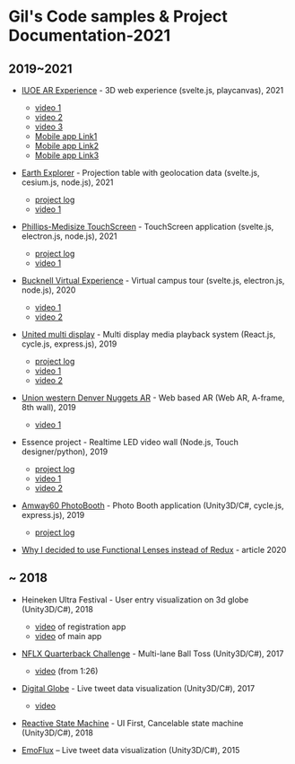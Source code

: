 # Gil's Code samples & Project Documentation-2021
## 2019~2021
* [IUOE AR Experience](IUOE/) - 3D web experience (svelte.js, playcanvas), 2021
  * [video 1](https://drive.google.com/file/d/1q2v6xP0MoipULU2liLCZebwc0g-clv8e/view?usp=sharing)
  * [video 2](https://drive.google.com/file/d/1oqKgFqOMLCpFIrnEtOwSzMQHCN43ZK92/view?usp=sharing)
  * [video 3](https://drive.google.com/file/d/15fE_dxQHR85s7y7v_WsEWkanF9FiMXva/view?usp=sharing)
  * [Mobile app Link1](https://21.itec-ar.com/)
  * [Mobile app Link2](https://22.itec-ar.com/)
  * [Mobile app Link3](https://24.itec-ar.com/)


* [Earth Explorer](earth-explorer/) - Projection table with geolocation data (svelte.js, cesium.js, node.js), 2021
  * [project log](https://docs.google.com/document/d/1uLo3zXOgjHIZ-dSpyTeObnPABru5J2pWjlI1Rl4EZ48/edit?usp=sharing)
  * [video 1](https://drive.google.com/file/d/1EhHYihvC4hPGFzWnv5ML3AtN10DpcKAP/view?usp=sharing)


* [Phillips-Medisize TouchScreen](Phillips/) - TouchScreen application (svelte.js, electron.js, node.js), 2021
  * [project log](https://docs.google.com/document/d/1Lgdqslsi-6TY62mJSzBSiV8kpAVkiN58d_vsuMNnff4/edit?usp=sharing)
  * [video 1](https://drive.google.com/file/d/1g8VeD37ik6InfW5So2fuQK-Cs6qvyvDh/view?usp=sharing)


* [Bucknell Virtual Experience](bucknell/) - Virtual campus tour (svelte.js, electron.js, node.js), 2020
  * [video 1](https://drive.google.com/file/d/13bkAEUC2PZNxEFAneCIgvtnzQnsIsSK6/view?usp=sharing)
  * [video 2](https://drive.google.com/file/d/1UHeCJtDrp9VdOZLRMNWmsKep6Y8EDrgf/view?usp=sharing)


* [United multi display](united/) - Multi display media playback system (React.js, cycle.js, express.js), 2019
  * [project log](https://drive.google.com/open?id=1RMOwY5s3ULXyCe8iuEjn6LlHoBPlGxM3L5q5pxPObfI)
  * [video 1](https://drive.google.com/file/d/1SjBPdEjQLNCtHQ2oNCON6tw_TKxCXXk9/view?usp=sharing)
  * [video 2](https://drive.google.com/file/d/1HGOrvrbl6_LAfZKoXllBa3-z5izJ9lT_/view?usp=sharing)


* [Union western Denver Nuggets AR](nugget-ar/) - Web based AR (Web AR, A-frame, 8th wall), 2019
  * [video 1](https://drive.google.com/file/d/15NXoZf32md8DP0dFw_OGIOgFTzZpcvMm/view?usp=sharing)


* Essence project - Realtime LED video wall (Node.js, Touch designer/python), 2019
  * [project log](https://drive.google.com/open?id=1dsEI2v1vZrTXvmbCBxExUh23aZrkQo7WdQchOv7N3ck)
  * [video 1](https://drive.google.com/open?id=11MumIRb6HgVxupz3T0e6cssCEh3I7u_q)
  * [video 2](https://drive.google.com/open?id=1oavkfJSVN0g8lPlVbC-tNSsl7w_IpUyN)


* [Amway60 PhotoBooth](amway/) - Photo Booth application (Unity3D/C#, cycle.js, express.js), 2019
  * [project log](https://drive.google.com/open?id=1_FNLEkTlt3Qpxq4VonpHcFzoK1tS_w1LoUaZiastDMk)


* [Why I decided to use Functional Lenses instead of Redux](https://sendtogil.github.io/code-samples/) - article 2020


## ~ 2018
* Heineken Ultra Festival - User entry visualization on 3d globe (Unity3D/C#), 2018
  * [video](https://drive.google.com/file/d/1_lOQdqi0DFiU484zocknd3g7_Bb_1q0z/view) of registration app
  * [video](https://drive.google.com/file/d/1Y4Jm9JhzeiH7oPcrZJmUEdBHkizNMnC2/view) of main app  


* [NFLX Quarterback Challenge](https://github.com/sendtogil/qb_challenge) - Multi-lane Ball Toss (Unity3D/C#), 2017
  * [video](https://drive.google.com/file/d/1S7QU8KGrZdbWbVP9blg0eZ18B8zLH9Gi/view) (from 1:26)


* [Digital Globe](https://github.com/sendtogil/M1_data_globe) - Live tweet data visualization (Unity3D/C#), 2017
  * [video](https://vimeo.com/183695618)


* [Reactive State Machine](https://github.com/sendtogil/RxStateMachine/tree/master/Old) - UI First, Cancelable state machine (Unity3D/C#), 2018


* [EmoFlux](https://github.com/sendtogil/EmoFlux_Processing) – Live tweet data visualization (Unity3D/C#), 2015

